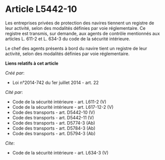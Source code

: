 # Article L5442-10

Les entreprises privées de protection des navires tiennent un registre de leur activité, selon des modalités définies par
voie réglementaire. Ce registre est transmis, sur demande, aux agents de contrôle mentionnés aux articles L. 611-2 et L.
634-3 du code de la sécurité intérieure.

Le chef des agents présents à bord du navire tient un registre de leur activité, selon des modalités définies par voie
réglementaire.

**Liens relatifs à cet article**

_Créé par_:

  - Loi n°2014-742 du 1er juillet 2014 - art. 22

_Cité par_:

  - Code de la sécurité intérieure - art. L611-2 (V)
  - Code de la sécurité intérieure - art. L617-12-2 (V)
  - Code des transports - art. D5442-10 (V)
  - Code des transports - art. D5442-11 (V)
  - Code des transports - art. D5774-3 (Ab)
  - Code des transports - art. D5784-3 (Ab)
  - Code des transports - art. D5794-3 (Ab)

_Cite_:

  - Code de la sécurité intérieure - art. L634-3 (V)
